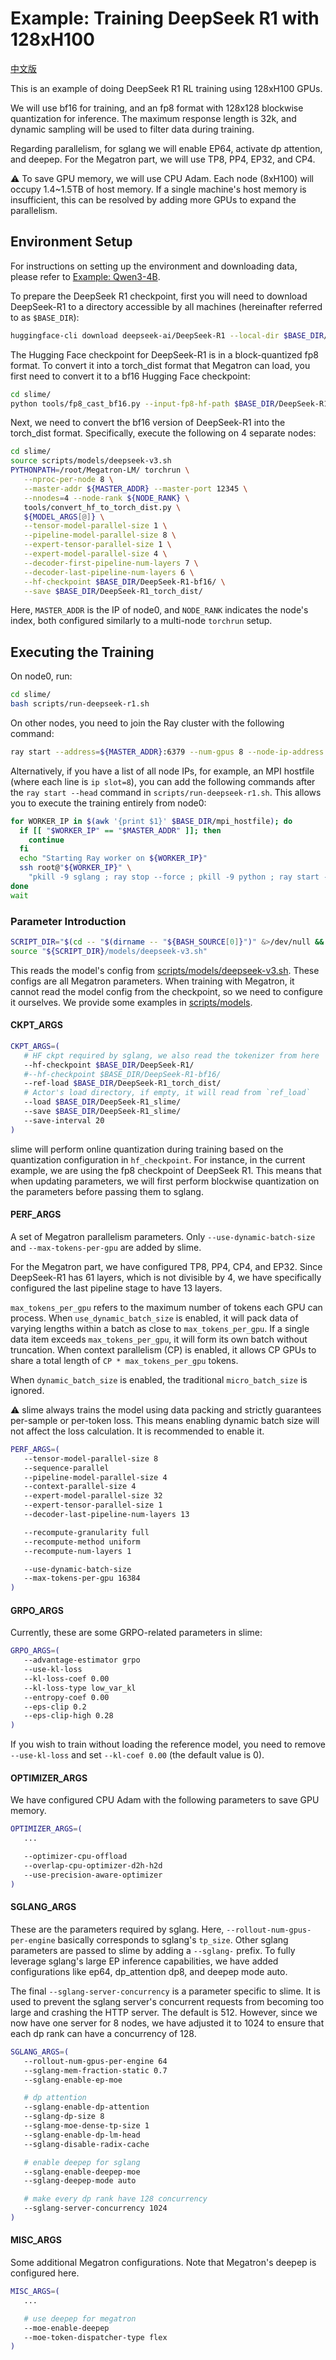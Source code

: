 # Example: Training DeepSeek R1 with 128xH100

[中文版](../../zh/models/deepseek-r1.md)

This is an example of doing DeepSeek R1 RL training using 128xH100 GPUs.

We will use bf16 for training, and an fp8 format with 128x128 blockwise quantization for inference. The maximum response length is 32k, and dynamic sampling will be used to filter data during training.

Regarding parallelism, for sglang we will enable EP64, activate dp attention, and deepep. For the Megatron part, we will use TP8, PP4, EP32, and CP4.

⚠️ To save GPU memory, we will use CPU Adam. Each node (8xH100) will occupy 1.4\~1.5TB of host memory. If a single machine's host memory is insufficient, this can be resolved by adding more GPUs to expand the parallelism.

## Environment Setup

For instructions on setting up the environment and downloading data, please refer to [Example: Qwen3-4B](./qwen3-4B.md).

To prepare the DeepSeek R1 checkpoint, first you will need to download DeepSeek-R1 to a directory accessible by all machines (hereinafter referred to as `$BASE_DIR`):

```bash
huggingface-cli download deepseek-ai/DeepSeek-R1 --local-dir $BASE_DIR/DeepSeek-R1
```

The Hugging Face checkpoint for DeepSeek-R1 is in a block-quantized fp8 format. To convert it into a torch_dist format that Megatron can load, you first need to convert it to a bf16 Hugging Face checkpoint:

```bash
cd slime/
python tools/fp8_cast_bf16.py --input-fp8-hf-path $BASE_DIR/DeepSeek-R1 --output-bf16-hf-path $BASE_DIR/DeepSeek-R1-bf16/
```

Next, we need to convert the bf16 version of DeepSeek-R1 into the torch_dist format. Specifically, execute the following on 4 separate nodes:

```bash
cd slime/
source scripts/models/deepseek-v3.sh
PYTHONPATH=/root/Megatron-LM/ torchrun \
   --nproc-per-node 8 \
   --master-addr ${MASTER_ADDR} --master-port 12345 \
   --nnodes=4 --node-rank ${NODE_RANK} \
   tools/convert_hf_to_torch_dist.py \
   ${MODEL_ARGS[@]} \
   --tensor-model-parallel-size 1 \
   --pipeline-model-parallel-size 8 \
   --expert-tensor-parallel-size 1 \
   --expert-model-parallel-size 4 \
   --decoder-first-pipeline-num-layers 7 \
   --decoder-last-pipeline-num-layers 6 \
   --hf-checkpoint $BASE_DIR/DeepSeek-R1-bf16/ \
   --save $BASE_DIR/DeepSeek-R1_torch_dist/
```

Here, `MASTER_ADDR` is the IP of node0, and `NODE_RANK` indicates the node's index, both configured similarly to a multi-node `torchrun` setup.

## Executing the Training

On node0, run:

```bash
cd slime/
bash scripts/run-deepseek-r1.sh
```

On other nodes, you need to join the Ray cluster with the following command:

```bash
ray start --address=${MASTER_ADDR}:6379 --num-gpus 8 --node-ip-address ${WORKER_IP} --disable-usage-stats"
```

Alternatively, if you have a list of all node IPs, for example, an MPI hostfile (where each line is `ip slot=8`), you can add the following commands after the `ray start --head` command in `scripts/run-deepseek-r1.sh`. This allows you to execute the training entirely from node0:

```bash
for WORKER_IP in $(awk '{print $1}' $BASE_DIR/mpi_hostfile); do
  if [[ "$WORKER_IP" == "$MASTER_ADDR" ]]; then
    continue
  fi
  echo "Starting Ray worker on ${WORKER_IP}"
  ssh root@"${WORKER_IP}" \
    "pkill -9 sglang ; ray stop --force ; pkill -9 python ; ray start --address=${MASTER_ADDR}:6379 --num-gpus 8 --node-ip-address ${WORKER_IP} --disable-usage-stats" &
done
wait
```

### Parameter Introduction

```bash
SCRIPT_DIR="$(cd -- "$(dirname -- "${BASH_SOURCE[0]}")" &>/dev/null && pwd)"
source "${SCRIPT_DIR}/models/deepseek-v3.sh"
```

This reads the model's config from [scripts/models/deepseek-v3.sh](../../../scripts/models/deepseek-v3.sh). These configs are all Megatron parameters. When training with Megatron, it cannot read the model config from the checkpoint, so we need to configure it ourselves. We provide some examples in [scripts/models](../../../scripts/models/).

#### CKPT\_ARGS

```bash
CKPT_ARGS=(
   # HF ckpt required by sglang, we also read the tokenizer from here
   --hf-checkpoint $BASE_DIR/DeepSeek-R1/
   #--hf-checkpoint $BASE_DIR/DeepSeek-R1-bf16/
   --ref-load $BASE_DIR/DeepSeek-R1_torch_dist/
   # Actor's load directory, if empty, it will read from `ref_load`
   --load $BASE_DIR/DeepSeek-R1_slime/
   --save $BASE_DIR/DeepSeek-R1_slime/
   --save-interval 20
)
```

slime will perform online quantization during training based on the quantization configuration in `hf_checkpoint`. For instance, in the current example, we are using the fp8 checkpoint of DeepSeek R1. This means that when updating parameters, we will first perform blockwise quantization on the parameters before passing them to sglang.

#### PERF\_ARGS

A set of Megatron parallelism parameters. Only `--use-dynamic-batch-size` and `--max-tokens-per-gpu` are added by slime.

For the Megatron part, we have configured TP8, PP4, CP4, and EP32. Since DeepSeek-R1 has 61 layers, which is not divisible by 4, we have specifically configured the last pipeline stage to have 13 layers.

`max_tokens_per_gpu` refers to the maximum number of tokens each GPU can process. When `use_dynamic_batch_size` is enabled, it will pack data of varying lengths within a batch as close to `max_tokens_per_gpu`. If a single data item exceeds `max_tokens_per_gpu`, it will form its own batch without truncation. When context parallelism (CP) is enabled, it allows CP GPUs to share a total length of `CP * max_tokens_per_gpu` tokens.

When `dynamic_batch_size` is enabled, the traditional `micro_batch_size` is ignored.

⚠️ slime always trains the model using data packing and strictly guarantees per-sample or per-token loss. This means enabling dynamic batch size will not affect the loss calculation. It is recommended to enable it.

```bash
PERF_ARGS=(
   --tensor-model-parallel-size 8
   --sequence-parallel
   --pipeline-model-parallel-size 4
   --context-parallel-size 4
   --expert-model-parallel-size 32
   --expert-tensor-parallel-size 1
   --decoder-last-pipeline-num-layers 13

   --recompute-granularity full
   --recompute-method uniform
   --recompute-num-layers 1

   --use-dynamic-batch-size
   --max-tokens-per-gpu 16384
)
```

#### GRPO\_ARGS

Currently, these are some GRPO-related parameters in slime:

```bash
GRPO_ARGS=(
   --advantage-estimator grpo
   --use-kl-loss
   --kl-loss-coef 0.00
   --kl-loss-type low_var_kl
   --entropy-coef 0.00
   --eps-clip 0.2
   --eps-clip-high 0.28
)
```

If you wish to train without loading the reference model, you need to remove `--use-kl-loss` and set `--kl-coef 0.00` (the default value is 0).

#### OPTIMIZER\_ARGS

We have configured CPU Adam with the following parameters to save GPU memory.

```bash
OPTIMIZER_ARGS=(
   ...

   --optimizer-cpu-offload
   --overlap-cpu-optimizer-d2h-h2d
   --use-precision-aware-optimizer
)
```

#### SGLANG\_ARGS

These are the parameters required by sglang. Here, `--rollout-num-gpus-per-engine` basically corresponds to sglang's `tp_size`. Other sglang parameters are passed to slime by adding a `--sglang-` prefix. To fully leverage sglang's large EP inference capabilities, we have added configurations like ep64, dp\_attention dp8, and deepep mode auto.

The final `--sglang-server-concurrency` is a parameter specific to slime. It is used to prevent the sglang server's concurrent requests from becoming too large and crashing the HTTP server. The default is 512. However, since we now have one server for 8 nodes, we have adjusted it to 1024 to ensure that each dp rank can have a concurrency of 128.

```bash
SGLANG_ARGS=(
   --rollout-num-gpus-per-engine 64
   --sglang-mem-fraction-static 0.7
   --sglang-enable-ep-moe

   # dp attention
   --sglang-enable-dp-attention
   --sglang-dp-size 8
   --sglang-moe-dense-tp-size 1
   --sglang-enable-dp-lm-head
   --sglang-disable-radix-cache

   # enable deepep for sglang
   --sglang-enable-deepep-moe
   --sglang-deepep-mode auto

   # make every dp rank have 128 concurrency
   --sglang-server-concurrency 1024
)
```

#### MISC\_ARGS

Some additional Megatron configurations. Note that Megatron's deepep is configured here.

```bash
MISC_ARGS=(
   ...

   # use deepep for megatron
   --moe-enable-deepep
   --moe-token-dispatcher-type flex
)
```

